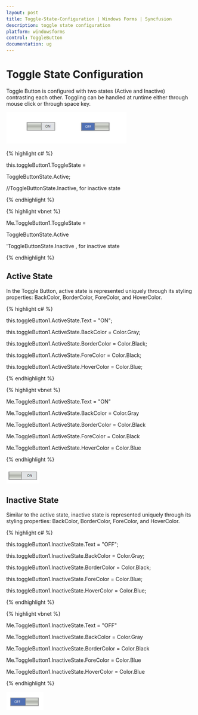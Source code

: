```yaml
---
layout: post
title: Toggle-State-Configuration | Windows Forms | Syncfusion
description: toggle state configuration
platform: windowsforms
control: ToggleButton 
documentation: ug
---
```


# Toggle State Configuration

Toggle Button is configured with two states (Active and Inactive) contrasting each other. Toggling can be handled at runtime either through mouse click or through space key.

![](Toggle-State-Configuration_images/Toggle-State-Configuration_img1.png)



{% highlight c# %}

this.toggleButton1.ToggleState = 

ToggleButtonState.Active; 



//ToggleButtonState.Inactive, for inactive state          


{% endhighlight %}


{% highlight vbnet %}

Me.ToggleButton1.ToggleState = 

ToggleButtonState.Active



'ToggleButtonState.Inactive , for inactive state

{% endhighlight %}

## Active State

In the Toggle Button, active state is represented uniquely through its styling properties: BackColor, BorderColor, ForeColor, and HoverColor.

{% highlight c# %}

this.toggleButton1.ActiveState.Text = "ON";

this.toggleButton1.ActiveState.BackColor = Color.Gray;

this.toggleButton1.ActiveState.BorderColor = Color.Black; 

this.toggleButton1.ActiveState.ForeColor = Color.Black; 

this.toggleButton1.ActiveState.HoverColor = Color.Blue;   


{% endhighlight %}


{% highlight vbnet %}

Me.ToggleButton1.ActiveState.Text = "ON"

Me.ToggleButton1.ActiveState.BackColor = Color.Gray

Me.ToggleButton1.ActiveState.BorderColor = Color.Black

Me.ToggleButton1.ActiveState.ForeColor = Color.Black

Me.ToggleButton1.ActiveState.HoverColor = Color.Blue


{% endhighlight %}


![](Toggle-State-Configuration_images/Toggle-State-Configuration_img2.png)



## Inactive State

Similar to the active state, inactive state is represented uniquely through its styling properties: BackColor, BorderColor, ForeColor, and HoverColor.

{% highlight c# %}

this.toggleButton1.InactiveState.Text = "OFF";

this.toggleButton1.InactiveState.BackColor = Color.Gray;

this.toggleButton1.InactiveState.BorderColor = Color.Black;

this.toggleButton1.InactiveState.ForeColor = Color.Blue;

this.toggleButton1.InactiveState.HoverColor = Color.Blue;                 

{% endhighlight %}



{% highlight vbnet %}

Me.ToggleButton1.InactiveState.Text = "OFF"

Me.ToggleButton1.InactiveState.BackColor = Color.Gray

Me.ToggleButton1.InactiveState.BorderColor = Color.Black

Me.ToggleButton1.InactiveState.ForeColor = Color.Blue

Me.ToggleButton1.InactiveState.HoverColor = Color.Blue

{% endhighlight %}



![](Toggle-State-Configuration_images/Toggle-State-Configuration_img3.png)



